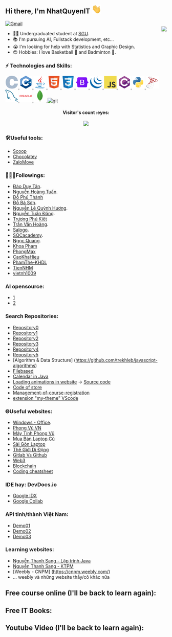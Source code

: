 <h2> Hi there, I'm NhatQuyenIT <img src="https://raw.githubusercontent.com/ABSphreak/ABSphreak/master/gifs/Hi.gif" width="30"></h2>

[![Gmail](https://img.shields.io/twitter/url?label=Gmail&logo=gmail&url=https://gmail.com)](mailto:lesongnhatquyen@gmail.com)
<br />
<img align='right' src="https://github-readme-stats.vercel.app/api?username=NhatQuyenIT&show_icons=true&theme=react&border_color=61dafb&hide_border=true">
- 👨‍🎓 Undergraduated student at [SGU](https://www.sgu.edu.vn/).
- 📚 I'm pursuing AI, Fullstack development, etc... 
- 😭 I'm looking for help with Statistics and Graphic Design.
- 😍 Hobbies: I love Basketball 🏀 and Badminton 🏸.

### ⚡ Technologies and Skills:  
<p align="left"> 
<a href="https://www.w3schools.com/c/" target="_blank"> <img src="https://raw.githubusercontent.com/devicons/devicon/master/icons/c/c-original.svg" alt="c" width="40" height="40"/> </a>
<a href="https://www.w3schools.com/cpp/" target="_blank"> <img src="https://raw.githubusercontent.com/devicons/devicon/master/icons/cplusplus/cplusplus-original.svg" alt="cplusplus" width="40" height="40"/> </a>
<a href="https://www.java.com" target="_blank"> <img src="https://raw.githubusercontent.com/devicons/devicon/master/icons/java/java-original.svg" alt="java" width="40" height="40"/> </a>
<a href="https://www.w3.org/html/" target="_blank"> <img src="https://raw.githubusercontent.com/devicons/devicon/master/icons/html5/html5-original.svg" alt="html5" width="40" height="40"/> </a>
<a href="https://www.w3schools.com/css/" target="_blank"> <img src="https://raw.githubusercontent.com/devicons/devicon/master/icons/css3/css3-original.svg" alt="css3" width="40" height="40"/> </a>
<a href="https://getbootstrap.com" target="_blank"> <img src="https://raw.githubusercontent.com/devicons/devicon/master/icons/bootstrap/bootstrap-original.svg" alt="bootstrap" width="40" height="40"/> </a>
<a href="https://jquery.com/" target="_blank"> <img src="https://raw.githubusercontent.com/devicons/devicon/master/icons/jquery/jquery-original.svg" alt="jQuery" width="40" height="40"/> </a>
<a href="https://developer.mozilla.org/en-US/docs/Web/JavaScript" target="_blank"> <img src="https://raw.githubusercontent.com/devicons/devicon/master/icons/javascript/javascript-original.svg" alt="javascript" width="40" height="40"/> </a>
<a href="https://dotnet.microsoft.com/en-us/" target="_blank"> <img src="https://raw.githubusercontent.com/devicons/devicon/refs/heads/master/icons/csharp/csharp-original.svg" alt="csharp" width="40" height="40"/> </a>
<a href="https://www.python.org/" target="_blank"> <img src="https://raw.githubusercontent.com/devicons/devicon/refs/heads/master/icons/python/python-original.svg" alt="python" width="40" height="40"/> </a>
<a href="https://www.microsoft.com/en-us/sql-server" target="_blank"> <img src="https://raw.githubusercontent.com/devicons/devicon/refs/heads/master/icons/microsoftsqlserver/microsoftsqlserver-original.svg" alt="mssql" width="40" height="40"/> </a>
<a href="https://www.mysql.com/" target="_blank"> <img src="https://raw.githubusercontent.com/devicons/devicon/refs/heads/master/icons/mysql/mysql-original.svg" alt="mysql" width="40" height="40"/> </a>
<a href="https://www.oracle.com/database/sqldeveloper/" target="_blank"> <img src="https://raw.githubusercontent.com/devicons/devicon/refs/heads/master/icons/oracle/oracle-original.svg" alt="oraclesql" width="40" height="40"/> </a>
<a href="https://www.mongodb.com/" target="_blank"> <img src="https://raw.githubusercontent.com/devicons/devicon/refs/heads/master/icons/mongodb/mongodb-original.svg" alt="mssql" width="40" height="40"/> </a
<a href="https://git-scm.com/" target="_blank"> <img src="https://www.vectorlogo.zone/logos/git-scm/git-scm-icon.svg" alt="git" width="40" height="40"/> </a>
<h4 align="center">Visitor's count :eyes:</h4>
<p align="center"><img src="https://profile-counter.glitch.me/{NhatQuyenIT}/count.svg"/></p>

### 🛠️Useful tools:
- [Scoop](https://scoop.sh/#/)
- [Chocolatey](https://chocolatey.org/install#psdsc)
- [ZaloMove](https://github.com/NDWoodCompany/ZaloMove)

### 🧑‍🤝‍🧑Followings:
- [Đào Duy Tân](https://github.com/Coderfoolish).
- [Nguyễn Hoàng Tuấn](https://github.com/tun784).
- [Đỗ Phú Thành](https://github.com/dothanh881)
- [Đỗ Bá Sơn](https://github.com/dobason).
- [Nguyễn Lê Quỳnh Hương](https://github.com/jasnamine).
- [Nguyễn Tuấn Đăng](https://github.com/dangnt?tab=repositories).
- [Trương Phú Kiệt](https://github.com/Kietnehi?tab=repositories)
- [Trần Văn Hoàng](https://github.com/HoangTran0410).
- [Salogo](https://github.com/salogo?tab=repositories).
- [SQCacademy](https://github.com/JavaWebOnline).
- [Ngọc Quang](https://github.com/ngocquang95?tab=repositories).
- [Khoa Pham](https://github.com/tinvm/khoapham.vn)
- [PhongMax](https://github.com/PhongMax/solve_triangle)
- [CaoKhaHieu](https://github.com/CaoKhaHieu/client-cellphones?tab=readme-ov-file)
- [PhamThe-KHDL](https://github.com/PhamThe-KHDL?tab=repositories)
- [TienNHM](https://github.com/TienNHM?tab=repositories)
- [vietnh1009](https://github.com/vietnh1009?tab=repositories)
### AI opensource:
- [1](https://github.com/OpenDevin/OpenDevin)
- [2](https://github.com/VinAIResearch/PhoGPT)
### Search Repositories:
- [Repository0](https://github.com/search?q=Quarantine+Camp+language%3APHP&type=repositories&l=PHP)
- [Repository1](https://github.com/search?q=Qu%E1%BA%A3n+l%C3%BD+ph%C3%B2ng+tr%E1%BB%8D+language%3AC%23&type=repositories&l=C%23)
- [Repository2](https://github.com/search?q=hack+robux+language%3APython&type=repositories&p=1&l=Python)
- [Repository3](https://github.com/search?q=Booking+Form&type=repositories)
- [Repository4](https://github.com/search?q=ph%C3%A2n%20t%C3%ADch%20thi%E1%BA%BFt%20k%E1%BA%BF%20h%E1%BB%87%20th%E1%BB%91ng%20th%C3%B4ng%20tin&type=repositories)
- [Repository5](https://github.com/topics/idm-license)
- [Algorithm & Data Structure] (https://github.com/trekhleb/javascript-algorithms)
- [Filebased](https://github.com/tmarois/Filebase)
- [Calendar in Java](https://github.com/zukahai/Calendar-Java?tab=readme-ov-file)
- [Loading animations in website](https://whirl.netlify.app/) -> [Source code](https://github.com/jh3y/whirl/blob/dist/css/meetup.css)
- [Code of store](https://github.com/topics/grocery-store)
- [Management-of-course-registration](https://github.com/AnhVuTuan13/Management-of-course-registration)
- [extension "my-theme" VScode](https://github.com/CLeavitt18/My-Theme)
### 🌐Useful websites:
- [Windows - Office](https://archive.org/details/@david_max915).
- [Phong Vũ VN](https://phongvu.vn/)
- [Máy Tính Phong Vũ](http://www.maytinhphongvu.com.vn/)
- [Mua Bán Laptop Cũ](https://muabanlaptopcu.vn/)
- [Sài Gòn Laptop](https://saigonlaptop.vn/)
- [Thế Giới Di Động](https://www.thegioididong.com/)
- [Gitlab Vs Github](https://vietnix.vn/gitlab-la-gi/)
- [Web3](https://aws.amazon.com/vi/what-is/web3/)
- [Blockchain](https://aws.amazon.com/vi/what-is/blockchain/?aws-products-all.sort-by=item.additionalFields.productNameLowercase&aws-products-all.sort-order=asc)
- [Coding cheatsheet](https://quickref.me/)
### IDE hay: DevDocs.io
- [Google IDX](https://idx.dev/)
- [Google Collab](https://colab.research.google.com/)
### API tỉnh/thành Việt Nam:
- [Demo01](https://github.com/hongquan/vn-open-api-provinces?tab=readme-ov-file)
- [Demo02](https://github.com/thhxxx/demo_javascript/tree/main/filter%20district:district%20by%20province:city)
- [Demo03](https://github.com/tranvanhieu01012002/callApiProvinces)
<!-- <a href="https://www.w3schools.com/cs/" target="_blank"> <img src="https://raw.githubusercontent.com/devicons/devicon/master/icons/csharp/csharp-original.svg" alt="csharp" width="40" height="40"/> </a>  <a href="https://www.docker.com/" target="_blank"> <img src="https://raw.githubusercontent.com/devicons/devicon/master/icons/docker/docker-original-wordmark.svg" alt="docker" width="40" height="40"/> </a> <a href="https://www.figma.com/" target="_blank"> <img src="https://www.vectorlogo.zone/logos/figma/figma-icon.svg" alt="figma" width="40" height="40"/> </a> <a href="https://firebase.google.com/" target="_blank"> <img src="https://www.vectorlogo.zone/logos/firebase/firebase-icon.svg" alt="firebase" width="40" height="40"/> </a>  <a href="https://heroku.com" target="_blank"> <img src="https://www.vectorlogo.zone/logos/heroku/heroku-icon.svg" alt="heroku" width="40" height="40"/> </a>    <a href="https://kotlinlang.org" target="_blank"> <img src="https://www.vectorlogo.zone/logos/kotlinlang/kotlinlang-icon.svg" alt="kotlin" width="40" height="40"/> </a> -->

### Learning websites:
- [Nguyễn Thanh Sang - Lập trình Java](https://sites.google.com/site/webhoctap2013/assignments/l%E1%BA%ADp-tr%C3%ACnh-java?authuser=0)
- [Nguyễn Thanh Sang - KTPM](https://sites.google.com/site/webhoctap2013/assignments/ktpm?authuser=0)
- [Weebly - CNPM] (https://cnpm.weebly.com/)
- ... weebly và những website thầy/cô khác nữa

## Free course online (I'll be back to learn again):
<!-- - [TITV](https://titv.vn/)
- [F8](https://fullstack.edu.vn/)
- [Tutorialspoint](https://www.tutorialspoint.com/index.htm)
- [W3School-JS](https://www.w3schools.com/js/js_whereto.asp)
- [W3School-PHP](https://www.w3schools.com/php/php_syntax.asp)
- [GeeksforGeeks](https://www.geeksforgeeks.org/javascript/?ref=lbp)
- [JavatPoint](https://www.javatpoint.com/c-sharp-tutorial)
- [HackerRank-300 bài code thiếu nhi](https://www.hackerrank.com/contests/300-bai-code-thieu-nhi/challenges)
- [Leetcode](https://leetcode.com/studyplan/30-days-of-javascript/)
- [CodeLearn](https://codelearn.io/learning/javascript-basics?tab=introduce)
- [Udemy](https://www.udemy.com/courses/it-and-software/other-it-and-software/?price=price-free&sort=popularity)
- [Cybersoft](https://login.codezuni.com/dash-broad) -> [Source code React](https://github.com/khaitruong1301)
- [Cyberlearn](https://tailieuhay.download/khoa-hoc-cyber-learn.html) -> [Source 01] (https://www.terabox.app/vietnamese/sharing/link?surl=xhid3EgZsvBLiLSgd8dfSQ), [Source 02] (https://www.terabox.app/vietnamese/sharing/link?surl=hk6cBK3R8dmRgr5dW5rzLw)
- [Cần xem xét](https://subscription.codegym.vn/?utm_source=FB%20organic&utm_medium=GenZ) -->

## Free IT Books:
<!-- - [1](https://books.goalkicker.com/)
- [2](https://goalkicker.com/)
- [3](https://securnerd.com/)
- [4](https://t.me/securnerd) -->

## Youtube Video (I'll be back to learn again):
<!-- - [Video01](https://www.youtube.com/watch?v=ZBgTzx46B8s&list=PLBLPjjQlnVXXBheMQrkv3UROskC0K1ctW&ab_channel=VijayThapa)
- [Video02](https://www.youtube.com/watch?v=JO8HcXuFYGU&list=PLBLPjjQlnVXXygeLVmd9mGNtgrHaBOFos&ab_channel=VijayThapa)
- [Video03](https://www.youtube.com/watch?v=pvSueK4w_hE&list=PL9R2s5XMUJUNv7x_SRhLajAv3VaUhFFgJ&index=130&ab_channel=ITEducationNetwork)
- [Video04](https://www.youtube.com/watch?v=G9lnP3ZTjkU&list=PLY3j36HMSHNWdM1oRHmFIOLxneqSZ6byi&index=104&ab_channel=QuickProgramming)
- [Video05](https://www.youtube.com/watch?v=5owF1yTTuNg&list=PLY3j36HMSHNWaKUC73RJlwi6oU-WTpTPM&index=366&ab_channel=QuickProgramming) -->
<!-- Update README.md -->
